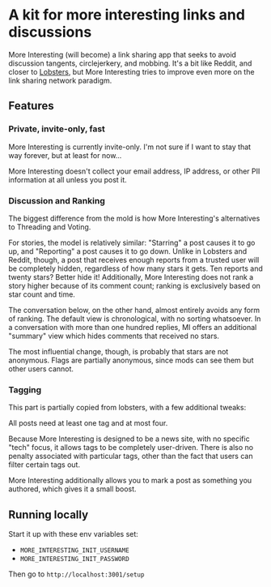 # A kit for more interesting links and discussions

More Interesting (will become) a link sharing app that seeks to avoid discussion tangents, circlejerkery, and mobbing.
It's a bit like Reddit, and closer to [Lobsters](https://lobste.rs), but More Interesting tries to improve even more
on the link sharing network paradigm.

## Features

### Private, invite-only, fast

More Interesting is currently invite-only. I'm not sure if I want to stay that way forever, but at least for now...
 
More Interesting doesn't collect your email address, IP address, or other PII information at all unless you post it.

### Discussion and Ranking

The biggest difference from the mold is how More Interesting's alternatives to Threading and Voting.

For stories, the model is relatively similar: "Starring" a post causes it to go up, and "Reporting" a post causes it to
go down. Unlike in Lobsters and Reddit, though, a post that receives enough reports from a trusted user will
be completely hidden, regardless of how many stars it gets. Ten reports and twenty stars? Better hide it! Additionally,
More Interesting does not rank a story higher because of its comment count; ranking is exclusively based on star count
and time.

The conversation below, on the other hand, almost entirely avoids any form of ranking. The default view is
chronological, with no sorting whatsoever. In a conversation with more than one hundred replies,
MI offers an additional "summary" view which hides comments that received no stars.

The most influential change, though, is probably that stars are not anonymous. Flags are partially anonymous, since mods
can see them but other users cannot.

### Tagging

This part is partially copied from lobsters, with a few additional tweaks:

All posts need at least one tag and at most four.

Because More Interesting is designed to be a news site, with no specific "tech" focus, it allows tags to be completely
user-driven. There is also no penalty associated with particular tags, other than the fact that users can filter certain
tags out.

More Interesting additionally allows you to mark a post as something you authored, which gives it a small boost.

## Running locally

Start it up with these env variables set:

* `MORE_INTERESTING_INIT_USERNAME`
* `MORE_INTERESTING_INIT_PASSWORD`

Then go to `http://localhost:3001/setup`
